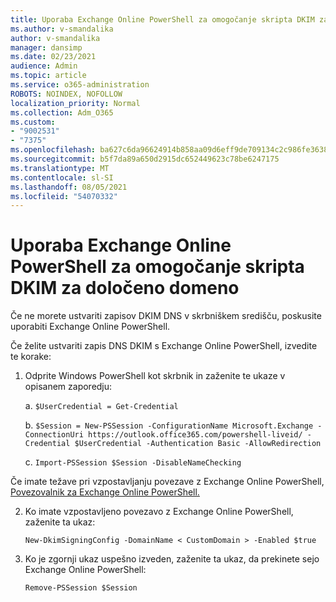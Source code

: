 ```yaml
---
title: Uporaba Exchange Online PowerShell za omogočanje skripta DKIM za določeno domeno
ms.author: v-smandalika
author: v-smandalika
manager: dansimp
ms.date: 02/23/2021
audience: Admin
ms.topic: article
ms.service: o365-administration
ROBOTS: NOINDEX, NOFOLLOW
localization_priority: Normal
ms.collection: Adm_O365
ms.custom:
- "9002531"
- "7375"
ms.openlocfilehash: ba627c6da96624914b858aa09d6eff9de709134c2c986fe363845c5ab2b66434
ms.sourcegitcommit: b5f7da89a650d2915dc652449623c78be6247175
ms.translationtype: MT
ms.contentlocale: sl-SI
ms.lasthandoff: 08/05/2021
ms.locfileid: "54070332"
---
```

# <a name="use-exchange-online-powershell-to-enable-dkim-for-a-specific-domain"></a>Uporaba Exchange Online PowerShell za omogočanje skripta DKIM za določeno domeno

Če ne morete ustvariti zapisov DKIM DNS v skrbniškem središču, poskusite uporabiti Exchange Online PowerShell. 

Če želite ustvariti zapis DNS DKIM s Exchange Online PowerShell, izvedite te korake:

1. Odprite Windows PowerShell kot skrbnik in zaženite te ukaze v opisanem zaporedju:

    a. `$UserCredential = Get-Credential`

    b. `$Session = New-PSSession -ConfigurationName Microsoft.Exchange -ConnectionUri https://outlook.office365.com/powershell-liveid/ -Credential $UserCredential -Authentication Basic -AllowRedirection`

    c. `Import-PSSession $Session -DisableNameChecking`
    
Če imate težave pri vzpostavljanju povezave z Exchange Online PowerShell, [Povezovalnik za Exchange Online PowerShell.](https://docs.microsoft.com/powershell/exchange/connect-to-exchange-online-powershell)

2. Ko imate vzpostavljeno povezavo z Exchange Online PowerShell, zaženite ta ukaz:

    `New-DkimSigningConfig -DomainName < CustomDomain > -Enabled $true`

3. Ko je zgornji ukaz uspešno izveden, zaženite ta ukaz, da prekinete sejo Exchange Online PowerShell:

    `Remove-PSSession $Session` 



